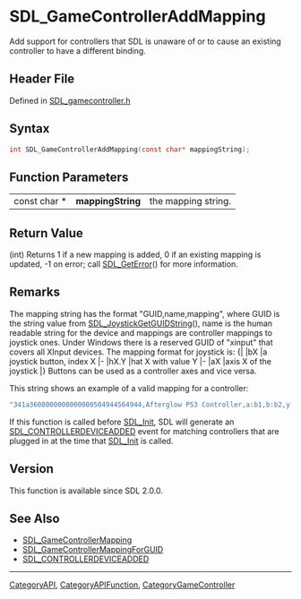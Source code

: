 # SDL_GameControllerAddMapping

Add support for controllers that SDL is unaware of or to cause an existing controller to have a different binding.

## Header File

Defined in [SDL_gamecontroller.h](https://github.com/libsdl-org/SDL/blob/SDL2/include/SDL_gamecontroller.h)

## Syntax

```c
int SDL_GameControllerAddMapping(const char* mappingString);
```

## Function Parameters

|              |                   |                     |
| ------------ | ----------------- | ------------------- |
| const char * | **mappingString** | the mapping string. |

## Return Value

(int) Returns 1 if a new mapping is added, 0 if an existing mapping is
updated, -1 on error; call [SDL_GetError](SDL_GetError)() for more
information.

## Remarks

The mapping string has the format "GUID,name,mapping", where GUID is the
string value from [SDL_JoystickGetGUIDString](SDL_JoystickGetGUIDString)(),
name is the human readable string for the device and mappings are
controller mappings to joystick ones. Under Windows there is a reserved
GUID of "xinput" that covers all XInput devices. The mapping format for
joystick is: {| |bX |a joystick button, index X |- |hX.Y |hat X with value
Y |- |aX |axis X of the joystick |} Buttons can be used as a controller
axes and vice versa.

This string shows an example of a valid mapping for a controller:

```c
"341a3608000000000000504944564944,Afterglow PS3 Controller,a:b1,b:b2,y:b3,x:b0,start:b9,guide:b12,back:b8,dpup:h0.1,dpleft:h0.8,dpdown:h0.4,dpright:h0.2,leftshoulder:b4,rightshoulder:b5,leftstick:b10,rightstick:b11,leftx:a0,lefty:a1,rightx:a2,righty:a3,lefttrigger:b6,righttrigger:b7"
```

If this function is called before [SDL_Init](SDL_Init), SDL will generate
an [SDL_CONTROLLERDEVICEADDED](SDL_CONTROLLERDEVICEADDED) event for
matching controllers that are plugged in at the time that
[SDL_Init](SDL_Init) is called.

## Version

This function is available since SDL 2.0.0.

## See Also

- [SDL_GameControllerMapping](SDL_GameControllerMapping)
- [SDL_GameControllerMappingForGUID](SDL_GameControllerMappingForGUID)
- [SDL_CONTROLLERDEVICEADDED](SDL_CONTROLLERDEVICEADDED)






----
[CategoryAPI](CategoryAPI), [CategoryAPIFunction](CategoryAPIFunction), [CategoryGameController](CategoryGameController)

